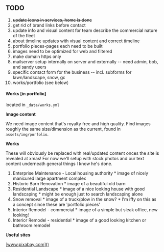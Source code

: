 ## TODO

1. ~~update icons in services, home is done~~
2. get rid of brand links before contact
3. update info and visual content for team
		describe the commercial nature of the fleet
4. about timeline updates with visual content and correct timeline
5. portfolio pieces-pages each need to be built
6. images need to be optimized for web and filtered
7. make domain https only
8. mailserver setup internally on server and externally
		-- need admin, bob, and sandy users
9. specific contact form for the business
		-- incl. subforms for lawn/landscape, snow, gc
10. works/portfolio (see below)


#### Works [in portfolio]

located in `_data/works.yml`

**Image content** 

We need image content that's royalty free and high quality. Find images roughly the same size/dimension as the current, found in `assets/img/porfolio`.

**Works**

These will obviously be replaced with real/updated content onces the site is revealed at xmas! For now we'll setup with stock photos and our text content underneath general things I know he's done. 

1. Enterprise Maintenance - Local housing authority
		* image of nicely manicured large apartment complex
2. Historic Barn Renovation
		* image of a beautiful old barn
3. Residential Landscape
		* image of a nice looking house with good landscaping
		* might be enough just to search landscaping alone
4. Snow removal
		* image of a truck/plow in the snow?
		* I'm iffy on this as a concept since these are 'portfolio pieces'
5. Interior Remodel - commercial
		* image of a simple but sleak office, new looking!
6. Interior Remodel - residential
		* image of a good looking kitchen or bathroom remodel

**Useful sites**

[www.pixabay.com]()

